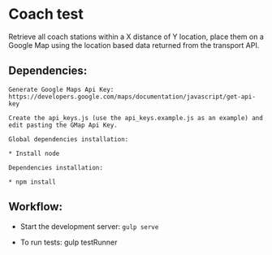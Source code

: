 
# Coach test

Retrieve all coach stations within a X distance of Y location, place them on a Google Map using the location based data returned from the transport API.

Dependencies:
---

```
Generate Google Maps Api Key:
https://developers.google.com/maps/documentation/javascript/get-api-key

Create the api_keys.js (use the api_keys.example.js as an example) and edit pasting the GMap Api Key.

Global dependencies installation:

* Install node

Dependencies installation:

* npm install
```

Workflow:
---

* Start the development server: `gulp serve`

* To run tests: gulp testRunner